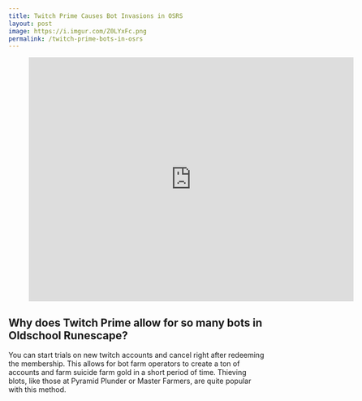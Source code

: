 ```yaml
---
title: Twitch Prime Causes Bot Invasions in OSRS
layout: post
image: https://i.imgur.com/Z0LYxFc.png
permalink: /twitch-prime-bots-in-osrs
---
```


<div class="video">
    <figure>
        <iframe width="640" height="480" src="https://www.youtube.com/watch?v=bLY5pvdtfqA" frameborder="0" allowfullscreen></iframe>
    </figure>
</div>

## Why does Twitch Prime allow for so many bots in Oldschool Runescape?

You can start trials on new twitch accounts and cancel right after redeeming the membership. This allows for bot farm operators to create a ton of accounts and farm suicide farm gold in a short period of time. Thieving blots, like those at Pyramid Plunder or Master Farmers, are quite popular with this method.
